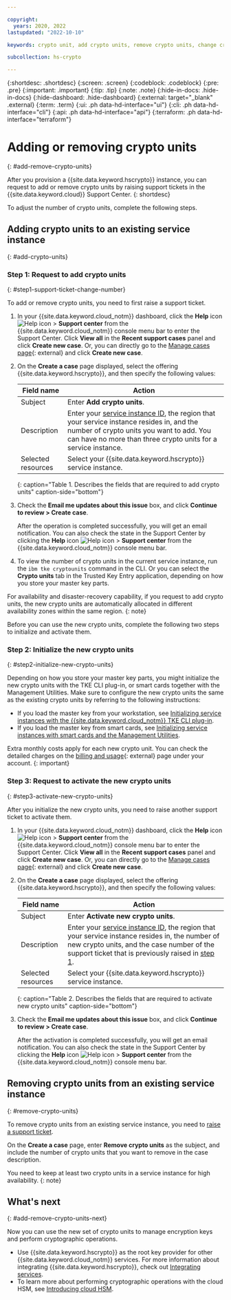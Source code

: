 ```yaml
---

copyright:
  years: 2020, 2022
lastupdated: "2022-10-10"

keywords: crypto unit, add crypto units, remove crypto units, change crypto units number, adjust crypto units number, new crypto units, support center, support ticket, support case

subcollection: hs-crypto

---
```


{:shortdesc: .shortdesc}
{:screen: .screen}
{:codeblock: .codeblock}
{:pre: .pre}
{:important: .important}
{:tip: .tip}
{:note: .note}
{:hide-in-docs: .hide-in-docs}
{:hide-dashboard: .hide-dashboard}
{:external: target="_blank" .external}
{:term: .term}
{:ui: .ph data-hd-interface="ui"}
{:cli: .ph data-hd-interface="cli"}
{:api: .ph data-hd-interface="api"}
{:terraform: .ph data-hd-interface="terraform"}

# Adding or removing crypto units
{: #add-remove-crypto-units}

After you provision a {{site.data.keyword.hscrypto}} instance, you can request to add or remove crypto units by raising support tickets in the {{site.data.keyword.cloud}} Support Center.
{: shortdesc}

To adjust the number of crypto units, complete the following steps.

## Adding crypto units to an existing service instance
{: #add-crypto-units}

### Step 1: Request to add crypto units
{: #step1-support-ticket-change-number}

To add or remove crypto units, you need to first raise a support ticket.

1. In your {{site.data.keyword.cloud_notm}} dashboard, click the **Help** icon ![Help icon](../icons/help.svg "Help") > **Support center** from the {{site.data.keyword.cloud_notm}} console menu bar to enter the Support Center. Click **View all** in the **Recent support cases** panel and click **Create new case**. Or, you can directly go to the [Manage cases page](https://cloud.ibm.com/unifiedsupport/cases){: external} and click **Create new case**.
2. On the **Create a case** page displayed, select the offering {{site.data.keyword.hscrypto}}, and then specify the following values:

    | Field name | Action |
    | --- | --- |
    | Subject | Enter **Add crypto units**. |
    | Description | Enter your [service instance ID](/docs/hs-crypto?topic=hs-crypto-retrieve-instance-ID), the region that your service instance resides in, and the number of crypto units you want to add. You can have no more than three crypto units for a service instance. |
    | Selected resources | Select your {{site.data.keyword.hscrypto}} service instance. |
    {: caption="Table 1. Describes the fields that are required to add crypto units" caption-side="bottom"}

3. Check the **Email me updates about this issue** box, and click **Continue to review > Create case**.

    After the operation is completed successfully, you will get an email notification. You can also check the state in the Support Center by clicking the **Help** icon ![Help icon](../icons/help.svg "Help") > **Support center** from the {{site.data.keyword.cloud_notm}} console menu bar.

4. To view the number of crypto units in the current service instance, run the `ibm tke cryptounits` command in the CLI. Or you can select the **Crypto units** tab in the Trusted Key Entry application, depending on how you store your master key parts.

For availability and disaster-recovery capability, if you request to add crypto units, the new crypto units are automatically allocated in different availability zones within the same region.
{: note}

Before you can use the new crypto units, complete the following two steps to initialize and activate them.

### Step 2: Initialize the new crypto units
{: #step2-initialize-new-crypto-units}

Depending on how you store your master key parts, you might initialize the new crypto units with the TKE CLI plug-in, or smart cards together with the Management Utilities. Make sure to configure the new crypto units the same as the existing crypto units by referring to the following instructions:

- If you load the master key from your workstation, see [Initializing service instances with the {{site.data.keyword.cloud_notm}} TKE CLI plug-in](/docs/hs-crypto?topic=hs-crypto-initialize-hsm).
- If you load the master key from smart cards, see [Initializing service instances with smart cards and the Management Utilities](/docs/hs-crypto?topic=hs-crypto-initialize-hsm-management-utilities).

Extra monthly costs apply for each new crypto unit. You can check the detailed charges on the [billing and usage](https://cloud.ibm.com/billing/){: external} page under your account.
{: important}

### Step 3: Request to activate the new crypto units
{: #step3-activate-new-crypto-units}

After you initialize the new crypto units, you need to raise another support ticket to activate them.

1. In your {{site.data.keyword.cloud_notm}} dashboard, click the **Help** icon ![Help icon](../icons/help.svg "Help") > **Support center** from the {{site.data.keyword.cloud_notm}} console menu bar to enter the Support Center. Click **View all** in the **Recent support cases** panel and click **Create new case**. Or, you can directly go to the [Manage cases page](https://cloud.ibm.com/unifiedsupport/cases){: external} and click **Create new case**.
2. On the **Create a case** page displayed, select the offering {{site.data.keyword.hscrypto}}, and then specify the following values:

    | Field name | Action |
    | --- | --- |
    | Subject | Enter **Activate new crypto units**. |
    | Description | Enter your [service instance ID](/docs/hs-crypto?topic=hs-crypto-retrieve-instance-ID), the region that your service instance resides in, the number of new crypto units, and the case number of the support ticket that is previously raised in [step 1](#step1-support-ticket-change-number). |
    | Selected resources | Select your {{site.data.keyword.hscrypto}} service instance. |
    {: caption="Table 2. Describes the fields that are required to activate new crypto units" caption-side="bottom"}

3. Check the **Email me updates about this issue** box, and click **Continue to review > Create case**.

    After the activation is completed successfully, you will get an email notification. You can also check the state in the Support Center by clicking the **Help** icon ![Help icon](../icons/help.svg "Help") > **Support center** from the {{site.data.keyword.cloud_notm}} console menu bar.

## Removing crypto units from an existing service instance
{: #remove-crypto-units}

To remove crypto units from an existing service instance, you need to [raise a support ticket](#step1-support-ticket-change-number).

On the **Create a case** page, enter **Remove crypto units** as the subject, and include the number of crypto units that you want to remove in the case description.

You need to keep at least two crypto units in a service instance for high availability.
{: note}

## What's next
{: #add-remove-crypto-units-next}

Now you can use the new set of crypto units to manage encryption keys and perform cryptographic operations.

- Use {{site.data.keyword.hscrypto}} as the root key provider for other {{site.data.keyword.cloud_notm}} services. For more information about integrating {{site.data.keyword.hscrypto}}, check out [Integrating services](/docs/hs-crypto?topic=hs-crypto-integrate-services).
- To learn more about performing cryptographic operations with the cloud HSM, see [Introducing cloud HSM](/docs/hs-crypto?topic=hs-crypto-introduce-cloud-hsm).
